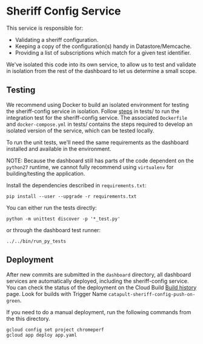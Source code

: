 # Sheriff Config Service

This service is responsible for:

-   Validating a sheriff configuration.
-   Keeping a copy of the configuration(s) handy in Datastore/Memcache.
-   Providing a list of subscriptions which match for a given test identifier.

We've isolated this code into its own service, to allow us to test and validate
in isolation from the rest of the dashboard to let us determine a small scope.

## Testing

We recommend using Docker to build an isolated environment for testing the
sheriff-config service in isolation. Follow [steps](/tests/README.md) in tests/
to run the integration test for the sheriff-config service. The associated
`Dockerfile` and `docker-compose.yml` in tests/ contains the steps required to
develop an isolated version of the service, which can be tested locally.

To run the unit tests, we'll need the same requirements as the dashboard
installed and available in the environment.

NOTE: Because the dashboard still has parts of the code dependent on the
`python27` runtime, we cannot fully recommend using `virtualenv` for
building/testing the application.

Install the dependencies described in `requirements.txt`:

```
pip install --user --upgrade -r requirements.txt
```

You can either run the tests directly:

```
python -m unittest discover -p '*_test.py'
```

or through the dashboard test runner:

```
../../bin/run_py_tests
```

## Deployment

After new commits are submitted in the `dashboard` directory, all dashboard
services are automatically deployed, including the sheriff-config service.
You can check the status of the deployment on the Cloud Build
[Build history](https://pantheon.corp.google.com/cloud-build/builds?project=chromeperf)
page. Look for builds with Trigger Name `catapult-sheriff-config-push-on-green`.

If you need to do a manual deployment, run the following commands from the
this directory.

```
gcloud config set project chromeperf
gcloud app deploy app.yaml
```

